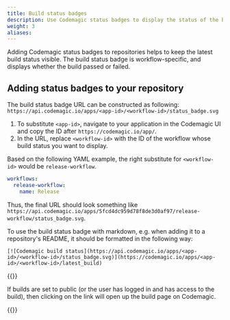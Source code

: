 ```yaml
---
title: Build status badges
description: Use Codemagic status badges to display the status of the build
weight: 3
aliases:
---
```


Adding Codemagic status badges to repositories helps to keep the latest build status visible. The build status badge is workflow-specific, and displays whether the build passed or failed. 

## Adding status badges to your repository

The build status badge URL can be constructed as following: `https://api.codemagic.io/apps/<app-id>/<workflow-id>/status_badge.svg`

1. To substitute `<app-id>`, navigate to your application in the Codemagic UI and copy the ID after `https://codemagic.io/app/`.
2. In the URL, replace `<workflow-id>` with the ID of the workflow whose build status you want to display.

Based on the following YAML example, the right substitute for `<workflow-id>` would be `release-workflow`.
```yaml
workflows:
  release-workflow:
    name: Release
```

Thus, the final URL should look something like `https://api.codemagic.io/apps/5fcd4dc959d78f8de3d0af97/release-workflow/status_badge.svg`.

To use the build status badge with markdown, e.g. when adding it to a repository's README, it should be formatted in the following way:
```
[![Codemagic build status](https://api.codemagic.io/apps/<app-id>/<workflow-id>/status_badge.svg)](https://codemagic.io/apps/<app-id>/<workflow-id>/latest_build)
```

{{<notebox>}}

If builds are set to public (or the user has logged in and has access to the build), then clicking on the link will open up the build page on Codemagic.

{{</notebox>}}
